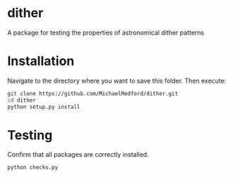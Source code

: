 # dither
A package for testing the properties of astronomical dither patterns

# Installation

Navigate to the directory where you want to save this folder. Then execute:
```bash
git clone https://github.com/MichaelMedford/dither.git
cd dither
python setup.py install
```

# Testing

Confirm that all packages are correctly installed.
```bash
python checks.py
```
